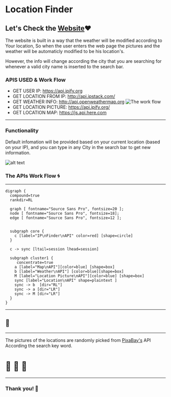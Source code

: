 # Location Finder

<!-- https://webahead5.github.io/LocationInfo/ -->
Let's Check the [Website](https://webahead5.github.io/LocationInfo/):heart:
---
The website is built in a way that the weather will be modified according to Your location, So when the user enters the web page the pictures and the weather will be automaticly modified to be his location's.

However, the info will change according the city that you are searching for whenever a valid city name is inserted to the search bar. 


### APIS USED & Work Flow

- GET USER IP: https://api.ipify.org
- GET LOCATION FROM IP: http://api.ipstack.com/
- GET WEATHER INFO: http://api.openweathermap.org   ![The work flow](https://i.imgur.com/RavD7Ui.png)
- GET LOCATION PICTURE: https://api.ipify.org/
- GET LOCATION MAP: https://js.api.here.com
---


### Functionality

Default infomation will be provided based on your current location (based on your IP), and you can type in any City in the search bar to get new information.


![alt text](https://i.ibb.co/0VyX4nK/Location-App.png)


### The APIs Work Flow :cyclone:


---
```graphviz
digraph {
  compound=true
  rankdir=RL

  graph [ fontname="Source Sans Pro", fontsize=20 ];
  node [ fontname="Source Sans Pro", fontsize=18];
  edge [ fontname="Source Sans Pro", fontsize=12 ];


  subgraph core {
    c [label="IP\nFinder\nAPI" color=red] [shape=circle]
  }
  
  c -> sync [ltail=session lhead=session]

  subgraph cluster1 {
     concentrate=true
    a [label="Map\nAPI"][color=blue] [shape=box]
    b [label="Weather\nAPI"] [color=blue][shape=box]
    M [label="Location Picture\nAPI"][color=blue] [shape=box]
    sync [label="Location\nAPI" shape=plaintext ]
    sync -> b  [dir="RL"]
    sync -> a [dir="LR"]
    sync -> M [dir="LR"]
  }
}
```


---
:dog:
---

---
The pictures of the locations are randomly picked from [PixaBay's](https://pixabay.com) API According the search key word.


# :100: :muscle: :tada:

---

### Thank you! :sheep: 


